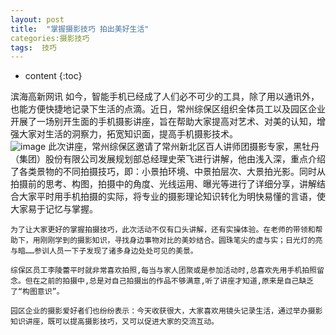 ```yaml
---
layout: post
title:  "掌握摄影技巧 拍出美好生活"
categories:摄影技巧
tags:  技巧
---
```


* content
{:toc}

 滨海高新网讯 如今，智能手机已经成了人们必不可少的工具，除了用以通讯外，也能方便快捷地记录下生活的点滴。近日，常州综保区组织全体员工以及园区企业开展了一场别开生面的手机摄影讲座，旨在帮助大家提高对艺术、对美的认知，增强大家对生活的洞察力，拓宽知识面，提高手机摄影技术。  
![image](https://github.com/lanhua123/lanhua123.github.io/raw/master/9.jpg)
    此次讲座，常州综保区邀请了常州新北区百人讲师团摄影专家，黑牡丹（集团）股份有限公司发展规划部总经理史荣飞进行讲解，他由浅入深，重点介绍了各类景物的不同拍摄技巧，即：小景拍环境、中景拍层次、大景拍光影。同时从拍摄前的思考、构图，拍摄中的角度、光线运用、曝光等进行了详细分享，讲解结合大家平时用手机拍摄的实际，将专业的摄影理论知识转化为明快易懂的言语，使大家易于记忆与掌握。  

    为了让大家更好的掌握拍摄技巧，此次活动不仅有口头讲解，还有实操体验。在老师的带领和帮助下，用刚刚学到的摄影知识，寻找身边事物对比的美妙结合。圆珠笔尖的虚与实；日光灯的亮与暗……参训人员一下子发现了诸多身边处处可见的美景。  

    综保区员工李陵蕾平时就非常喜欢拍照,每当与家人团聚或是参加活动时,总喜欢先用手机拍照留念。但在之前的拍摄中,总是对自己拍摄出的作品不够满意,听了讲座才知道,原来是自己缺乏了“构图意识”。  

    园区企业的摄影爱好者们也纷纷表示：今天收获很大，大家喜欢用镜头记录生活，通过举办摄影知识讲座，既可以提高摄影技巧，又可以促进大家的交流互动。  
